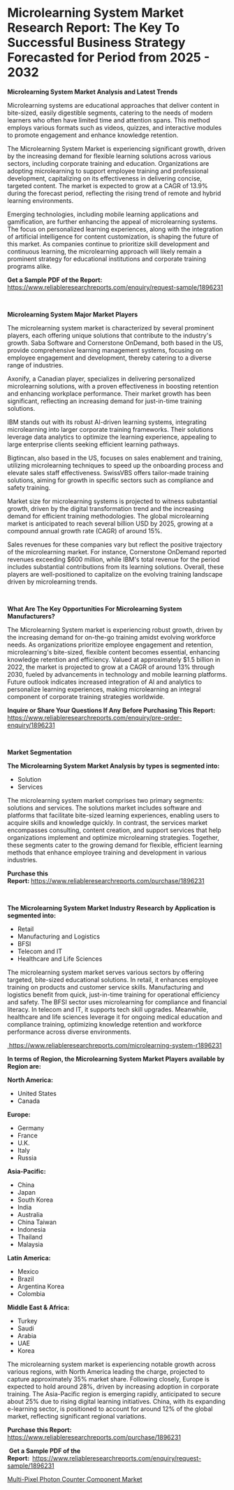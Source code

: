 <p><h1>Microlearning System Market Research Report: The Key To Successful Business Strategy Forecasted for Period from 2025 - 2032</h1></p><p><strong>Microlearning System Market Analysis and Latest Trends</strong></p>
<p><p>Microlearning systems are educational approaches that deliver content in bite-sized, easily digestible segments, catering to the needs of modern learners who often have limited time and attention spans. This method employs various formats such as videos, quizzes, and interactive modules to promote engagement and enhance knowledge retention. </p><p>The Microlearning System Market is experiencing significant growth, driven by the increasing demand for flexible learning solutions across various sectors, including corporate training and education. Organizations are adopting microlearning to support employee training and professional development, capitalizing on its effectiveness in delivering concise, targeted content. The market is expected to grow at a CAGR of 13.9% during the forecast period, reflecting the rising trend of remote and hybrid learning environments.</p><p>Emerging technologies, including mobile learning applications and gamification, are further enhancing the appeal of microlearning systems. The focus on personalized learning experiences, along with the integration of artificial intelligence for content customization, is shaping the future of this market. As companies continue to prioritize skill development and continuous learning, the microlearning approach will likely remain a prominent strategy for educational institutions and corporate training programs alike.</p></p>
<p><strong>Get a Sample PDF of the Report:&nbsp;</strong> <a href="https://www.reliableresearchreports.com/enquiry/request-sample/1896231?utm_campaign=3545&utm_medium=2&utm_source=Github&utm_content=ia&utm_term=28032025&utm_id=microlearning-system">https://www.reliableresearchreports.com/enquiry/request-sample/1896231</a></p>
<p>&nbsp;</p>
<p><strong>Microlearning System Major Market Players</strong></p>
<p><p>The microlearning system market is characterized by several prominent players, each offering unique solutions that contribute to the industry's growth. Saba Software and Cornerstone OnDemand, both based in the US, provide comprehensive learning management systems, focusing on employee engagement and development, thereby catering to a diverse range of industries. </p><p>Axonify, a Canadian player, specializes in delivering personalized microlearning solutions, with a proven effectiveness in boosting retention and enhancing workplace performance. Their market growth has been significant, reflecting an increasing demand for just-in-time training solutions. </p><p>IBM stands out with its robust AI-driven learning systems, integrating microlearning into larger corporate training frameworks. Their solutions leverage data analytics to optimize the learning experience, appealing to large enterprise clients seeking efficient learning pathways.</p><p>Bigtincan, also based in the US, focuses on sales enablement and training, utilizing microlearning techniques to speed up the onboarding process and elevate sales staff effectiveness. SwissVBS offers tailor-made training solutions, aiming for growth in specific sectors such as compliance and safety training.</p><p>Market size for microlearning systems is projected to witness substantial growth, driven by the digital transformation trend and the increasing demand for efficient training methodologies. The global microlearning market is anticipated to reach several billion USD by 2025, growing at a compound annual growth rate (CAGR) of around 15%.</p><p>Sales revenues for these companies vary but reflect the positive trajectory of the microlearning market. For instance, Cornerstone OnDemand reported revenues exceeding $600 million, while IBM's total revenue for the period includes substantial contributions from its learning solutions. Overall, these players are well-positioned to capitalize on the evolving training landscape driven by microlearning trends.</p></p>
<p>&nbsp;</p>
<p><strong>What Are The Key Opportunities For Microlearning System Manufacturers?</strong></p>
<p><p>The Microlearning System market is experiencing robust growth, driven by the increasing demand for on-the-go training amidst evolving workforce needs. As organizations prioritize employee engagement and retention, microlearning's bite-sized, flexible content becomes essential, enhancing knowledge retention and efficiency. Valued at approximately $1.5 billion in 2022, the market is projected to grow at a CAGR of around 13% through 2030, fueled by advancements in technology and mobile learning platforms. Future outlook indicates increased integration of AI and analytics to personalize learning experiences, making microlearning an integral component of corporate training strategies worldwide.</p></p>
<p><strong>Inquire or Share Your Questions If Any Before Purchasing This Report:</strong> <a href="https://www.reliableresearchreports.com/enquiry/pre-order-enquiry/1896231?utm_campaign=3545&utm_medium=2&utm_source=Github&utm_content=ia&utm_term=28032025&utm_id=microlearning-system">https://www.reliableresearchreports.com/enquiry/pre-order-enquiry/1896231</a></p>
<p>&nbsp;</p>
<p><strong>Market Segmentation</strong></p>
<p><strong>The Microlearning System Market Analysis by types is segmented into:</strong></p>
<p><ul><li>Solution</li><li>Services</li></ul></p>
<p><p>The microlearning system market comprises two primary segments: solutions and services. The solutions market includes software and platforms that facilitate bite-sized learning experiences, enabling users to acquire skills and knowledge quickly. In contrast, the services market encompasses consulting, content creation, and support services that help organizations implement and optimize microlearning strategies. Together, these segments cater to the growing demand for flexible, efficient learning methods that enhance employee training and development in various industries.</p></p>
<p><strong>Purchase this Report:&nbsp;</strong><a href="https://www.reliableresearchreports.com/purchase/1896231?utm_campaign=3545&utm_medium=2&utm_source=Github&utm_content=ia&utm_term=28032025&utm_id=microlearning-system">https://www.reliableresearchreports.com/purchase/1896231</a></p>
<p>&nbsp;</p>
<p><strong>The Microlearning System Market Industry Research by Application is segmented into:</strong></p>
<p><ul><li>Retail</li><li>Manufacturing and Logistics</li><li>BFSI</li><li>Telecom and IT</li><li>Healthcare and Life Sciences</li></ul></p>
<p><p>The microlearning system market serves various sectors by offering targeted, bite-sized educational solutions. In retail, it enhances employee training on products and customer service skills. Manufacturing and logistics benefit from quick, just-in-time training for operational efficiency and safety. The BFSI sector uses microlearning for compliance and financial literacy. In telecom and IT, it supports tech skill upgrades. Meanwhile, healthcare and life sciences leverage it for ongoing medical education and compliance training, optimizing knowledge retention and workforce performance across diverse environments.</p></p>
<p><a href="https://www.reliableresearchreports.com/microlearning-system-r1896231?utm_campaign=3545&utm_medium=2&utm_source=Github&utm_content=ia&utm_term=28032025&utm_id=microlearning-system">&nbsp;https://www.reliableresearchreports.com/microlearning-system-r1896231</a></p>
<p><strong>In terms of Region, the Microlearning System Market Players available by Region are:</strong></p>
<p>
    <p> <strong> North America: </strong>
        <ul>
            <li>United States</li>
            <li>Canada</li>
        </ul>
        </p> 
    <p> <strong> Europe: </strong>
        <ul>
            <li>Germany</li>
            <li>France</li>
            <li>U.K.</li>
            <li>Italy</li>
            <li>Russia</li>
        </ul>
        </p> 
    <p> <strong> Asia-Pacific: </strong>
        <ul>
            <li>China</li>
            <li>Japan</li>
            <li>South Korea</li>
            <li>India</li>
            <li>Australia</li>
            <li>China Taiwan</li>
            <li>Indonesia</li>
            <li>Thailand</li>
            <li>Malaysia</li>
        </ul>
        </p> 
    <p> <strong> Latin America: </strong>
        <ul>
            <li>Mexico</li>
            <li>Brazil</li>
            <li>Argentina Korea</li>
            <li>Colombia</li>
        </ul>
        </p> 
    <p> <strong> Middle East & Africa: </strong>
        <ul>
            <li>Turkey</li>
            <li>Saudi</li>
            <li>Arabia</li>
            <li>UAE</li>
            <li>Korea</li>
        </ul>
    </p>
    </p>
<p><p>The microlearning system market is experiencing notable growth across various regions, with North America leading the charge, projected to capture approximately 35% market share. Following closely, Europe is expected to hold around 28%, driven by increasing adoption in corporate training. The Asia-Pacific region is emerging rapidly, anticipated to secure about 25% due to rising digital learning initiatives. China, with its expanding e-learning sector, is positioned to account for around 12% of the global market, reflecting significant regional variations.</p></p>
<p><strong>Purchase this Report: </strong><a href="https://www.reliableresearchreports.com/purchase/1896231?utm_campaign=3545&utm_medium=2&utm_source=Github&utm_content=ia&utm_term=28032025&utm_id=microlearning-system">https://www.reliableresearchreports.com/purchase/1896231</a></p>
<p>&nbsp;<strong>Get a Sample PDF of the Report:&nbsp;&nbsp;</strong><a href="https://www.reliableresearchreports.com/enquiry/request-sample/1896231?utm_campaign=3545&utm_medium=2&utm_source=Github&utm_content=ia&utm_term=28032025&utm_id=microlearning-system">https://www.reliableresearchreports.com/enquiry/request-sample/1896231</a></p>
<p><strong></strong></p>
<p><p><a href="https://github.com/prantoblouin/Market-Research-Report-List-1/blob/main/multi-pixel-photon-counter-component-market.md?utm_campaign=3545&utm_medium=2&utm_source=Github&utm_content=ia&utm_term=28032025&utm_id=microlearning-system">Multi-Pixel Photon Counter Component Market</a></p></p>